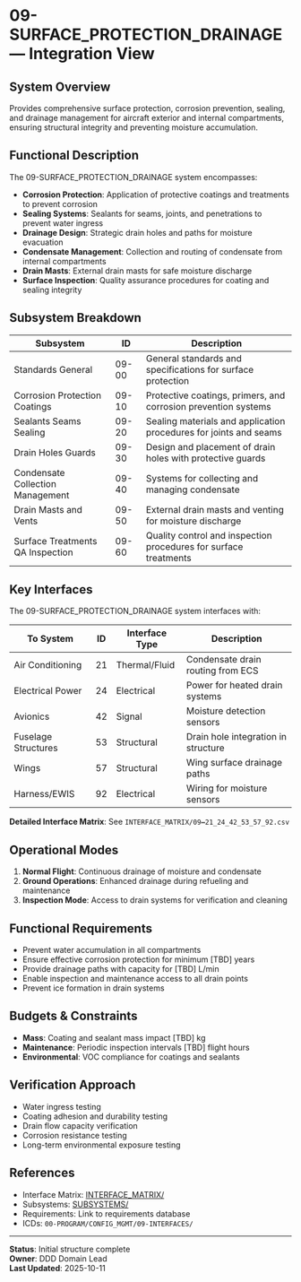 # 09-SURFACE_PROTECTION_DRAINAGE — Integration View

## System Overview

Provides comprehensive surface protection, corrosion prevention, sealing, and drainage management for aircraft exterior and internal compartments, ensuring structural integrity and preventing moisture accumulation.

## Functional Description

The 09-SURFACE_PROTECTION_DRAINAGE system encompasses:

- **Corrosion Protection**: Application of protective coatings and treatments to prevent corrosion
- **Sealing Systems**: Sealants for seams, joints, and penetrations to prevent water ingress
- **Drainage Design**: Strategic drain holes and paths for moisture evacuation
- **Condensate Management**: Collection and routing of condensate from internal compartments
- **Drain Masts**: External drain masts for safe moisture discharge
- **Surface Inspection**: Quality assurance procedures for coating and sealing integrity

## Subsystem Breakdown

| Subsystem | ID | Description |
|-----------|----|----|
| Standards General | 09-00 | General standards and specifications for surface protection |
| Corrosion Protection Coatings | 09-10 | Protective coatings, primers, and corrosion prevention systems |
| Sealants Seams Sealing | 09-20 | Sealing materials and application procedures for joints and seams |
| Drain Holes Guards | 09-30 | Design and placement of drain holes with protective guards |
| Condensate Collection Management | 09-40 | Systems for collecting and managing condensate |
| Drain Masts and Vents | 09-50 | External drain masts and venting for moisture discharge |
| Surface Treatments QA Inspection | 09-60 | Quality control and inspection procedures for surface treatments |

## Key Interfaces

The 09-SURFACE_PROTECTION_DRAINAGE system interfaces with:

| To System | ID | Interface Type | Description |
|-----------|----|----------------|-------------|
| Air Conditioning | 21 | Thermal/Fluid | Condensate drain routing from ECS |
| Electrical Power | 24 | Electrical | Power for heated drain systems |
| Avionics | 42 | Signal | Moisture detection sensors |
| Fuselage Structures | 53 | Structural | Drain hole integration in structure |
| Wings | 57 | Structural | Wing surface drainage paths |
| Harness/EWIS | 92 | Electrical | Wiring for moisture sensors |

**Detailed Interface Matrix**: See `INTERFACE_MATRIX/09↔21_24_42_53_57_92.csv`

## Operational Modes

1. **Normal Flight**: Continuous drainage of moisture and condensate
2. **Ground Operations**: Enhanced drainage during refueling and maintenance
3. **Inspection Mode**: Access to drain systems for verification and cleaning

## Functional Requirements

- Prevent water accumulation in all compartments
- Ensure effective corrosion protection for minimum [TBD] years
- Provide drainage paths with capacity for [TBD] L/min
- Enable inspection and maintenance access to all drain points
- Prevent ice formation in drain systems

## Budgets & Constraints

- **Mass**: Coating and sealant mass impact [TBD] kg
- **Maintenance**: Periodic inspection intervals [TBD] flight hours
- **Environmental**: VOC compliance for coatings and sealants

## Verification Approach

- Water ingress testing
- Coating adhesion and durability testing
- Drain flow capacity verification
- Corrosion resistance testing
- Long-term environmental exposure testing

## References

- Interface Matrix: [INTERFACE_MATRIX/](./INTERFACE_MATRIX/)
- Subsystems: [SUBSYSTEMS/](./SUBSYSTEMS/)
- Requirements: Link to requirements database
- ICDs: `00-PROGRAM/CONFIG_MGMT/09-INTERFACES/`

---

**Status**: Initial structure complete  
**Owner**: DDD Domain Lead  
**Last Updated**: 2025-10-11
